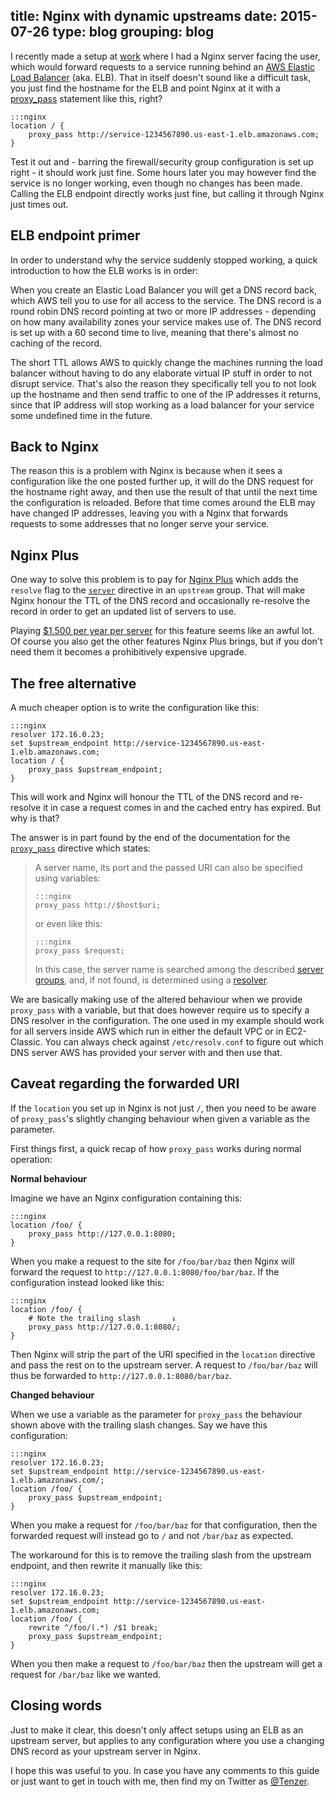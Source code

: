 title: Nginx with dynamic upstreams
date: 2015-07-26
type: blog
grouping: blog
---
I recently made a setup at [work](https://www.falconsocial.com/) where I had a Nginx server facing the user, which would forward requests to a service running behind an [AWS Elastic Load Balancer](http://aws.amazon.com/elasticloadbalancing/) (aka. ELB). That in itself doesn't sound like a difficult task, you just find the hostname for the ELB and point Nginx at it with a [proxy_pass](http://nginx.org/en/docs/http/ngx_http_proxy_module.html#proxy_pass) statement like this, right?

    :::nginx
    location / {
        proxy_pass http://service-1234567890.us-east-1.elb.amazonaws.com;
    }

Test it out and - barring the firewall/security group configuration is set up right - it should work just fine. Some hours later you may however find the service is no longer working, even though no changes has been made. Calling the ELB endpoint directly works just fine, but calling it through Nginx just times out.


ELB endpoint primer
-------------------

In order to understand why the service suddenly stopped working, a quick introduction to how the ELB works is in order:

When you create an Elastic Load Balancer you will get a DNS record back, which AWS tell you to use for all access to the service. The DNS record is a round robin DNS record pointing at two or more IP addresses - depending on how many availability zones your service makes use of. The DNS record is set up with a 60 second time to live, meaning that there's almost no caching of the record.

The short TTL allows AWS to quickly change the machines running the load balancer without having to do any elaborate virtual IP stuff in order to not disrupt service. That's also the reason they specifically tell you to not look up the hostname and then send traffic to one of the IP addresses it returns, since that IP address will stop working as a load balancer for your service some undefined time in the future.


Back to Nginx
-------------

The reason this is a problem with Nginx is because when it sees a configuration like the one posted further up, it will do the DNS request for the hostname right away, and then use the result of that until the next time the configuration is reloaded. Before that time comes around the ELB may have changed IP addresses, leaving you with a Nginx that forwards requests to some addresses that no longer serve your service.


Nginx Plus
----------

One way to solve this problem is to pay for [Nginx Plus](https://www.nginx.com/products/on-the-fly-reconfiguration/) which adds the `resolve` flag to the [`server`](http://nginx.org/en/docs/http/ngx_http_upstream_module.html#server) directive in an `upstream` group. That will make Nginx honour the TTL of the DNS record and occasionally re-resolve the record in order to get an updated list of servers to use.

Playing [$1.500 per year per server](https://www.nginx.com/products/pricing/) for this feature seems like an awful lot. Of course you also get the other features Nginx Plus brings, but if you don't need them it becomes a prohibitively expensive upgrade.


The free alternative
--------------------

A much cheaper option is to write the configuration like this:

    :::nginx
    resolver 172.16.0.23;
    set $upstream_endpoint http://service-1234567890.us-east-1.elb.amazonaws.com;
    location / {
        proxy_pass $upstream_endpoint;
    }

This will work and Nginx will honour the TTL of the DNS record and re-resolve it in case a request comes in and the cached entry has expired. But why is that?

The answer is in part found by the end of the documentation for the [`proxy_pass`](http://nginx.org/en/docs/http/ngx_http_proxy_module.html#proxy_pass) directive which states:

> A server name, its port and the passed URI can also be specified using variables:
>
>     :::nginx
>     proxy_pass http://$host$uri;
>
> or even like this:
>
>     :::nginx
>     proxy_pass $request;
>
> In this case, the server name is searched among the described [server groups](http://nginx.org/en/docs/http/ngx_http_upstream_module.html), and, if not found, is determined using a [resolver](http://nginx.org/en/docs/http/ngx_http_core_module.html#resolver).

We are basically making use of the altered behaviour when we provide `proxy_pass` with a variable, but that does however require us to specify a DNS resolver in the configuration. The one used in my example should work for all servers inside AWS which run in either the default VPC or in EC2-Classic. You can always check against `/etc/resolv.conf` to figure out which DNS server AWS has provided your server with and then use that.


Caveat regarding the forwarded URI
----------------------------------

If the `location` you set up in Nginx is not just `/`, then you need to be aware of `proxy_pass`'s slightly changing behaviour when given a variable as the parameter.

First things first, a quick recap of how `proxy_pass` works during normal operation:

**Normal behaviour**

Imagine we have an Nginx configuration containing this:

    :::nginx
    location /foo/ {
        proxy_pass http://127.0.0.1:8080;
    }

When you make a request to the site for `/foo/bar/baz` then Nginx will forward the request to `http://127.0.0.1:8080/foo/bar/baz`. If the configuration instead looked like this:

    :::nginx
    location /foo/ {
        # Note the trailing slash       ↓
        proxy_pass http://127.0.0.1:8080/;
    }

Then Nginx will strip the part of the URI specified in the `location` directive and pass the rest on to the upstream server. A request to `/foo/bar/baz` will thus be forwarded to `http://127.0.0.1:8080/bar/baz`.


**Changed behaviour**

When we use a variable as the parameter for `proxy_pass` the behaviour shown above with the trailing slash changes. Say we have this configuration:

    :::nginx
    resolver 172.16.0.23;
    set $upstream_endpoint http://service-1234567890.us-east-1.elb.amazonaws.com/;
    location /foo/ {
        proxy_pass $upstream_endpoint;
    }

When you make a request for `/foo/bar/baz` for that configuration, then the forwarded request will instead go to `/` and not `/bar/baz` as expected.

The workaround for this is to remove the trailing slash from the upstream endpoint, and then rewrite it manually like this:

    :::nginx
    resolver 172.16.0.23;
    set $upstream_endpoint http://service-1234567890.us-east-1.elb.amazonaws.com;
    location /foo/ {
        rewrite ^/foo/(.*) /$1 break;
        proxy_pass $upstream_endpoint;
    }

When you then make a request to `/foo/bar/baz` then the upstream will get a request for `/bar/baz` like we wanted.


Closing words
-------------

Just to make it clear, this doesn't only affect setups using an ELB as an upstream server, but applies to any configuration where you use a changing DNS record as your upstream server in Nginx.

I hope this was useful to you. In case you have any comments to this guide or just want to get in touch with me, then find my on Twitter as [@Tenzer](https://twitter.com/Tenzer).
